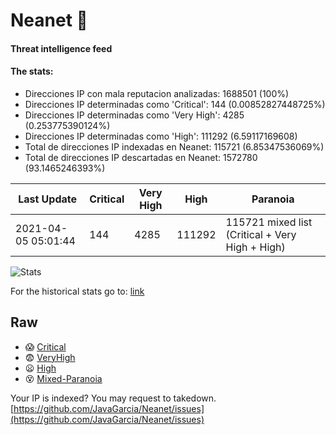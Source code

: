 # Neanet :hocho:
#### Threat intelligence feed
#### The stats:

- Direcciones IP con mala reputacion analizadas: 1688501 (100%)
- Direcciones IP determinadas como 'Critical':  144 (0.00852827448725%)
- Direcciones IP determinadas como 'Very High':  4285 (0.253775390124%)
- Direcciones IP determinadas como 'High':  111292 (6.59117169608)
- Total de direcciones IP indexadas en Neanet:  115721 (6.85347536069%)
- Total de direcciones IP descartadas en Neanet:  1572780 (93.1465246393%)

| Last Update | Critical | Very High | High | Paranoia |
| --- | --- | --- | --- | --- |
| 2021-04-05 05:01:44 | 144 | 4285 | 111292 | 115721 mixed list (Critical + Very High + High)|

![Stats](https://docs.google.com/spreadsheets/d/e/2PACX-1vSnaNMIXVabIpDJjufMlzH7poXnshF3mgd8Is1g9ytUEzVsP5my4Trn8f-xkoLLQ38xpL3HtmUexLo6/pubchart?oid=501124687&format=image)

For the historical stats go to: [link](/stats.csv)
## Raw
- :scream: [Critical](https://raw.githubusercontent.com/JavaGarcia/Neanet/master/blacklists/neanet_critical.txt)
- :fearful: [VeryHigh](https://raw.githubusercontent.com/JavaGarcia/Neanet/master/blacklists/neanet_veryHigh.txtt)
- :frowning: [High](https://raw.githubusercontent.com/JavaGarcia/Neanet/master/blacklists/neanet_high.txt)
- :dizzy_face: [Mixed-Paranoia](https://raw.githubusercontent.com/JavaGarcia/Neanet/master/blacklists/neanet_all.txt)


Your IP is indexed? You may request to takedown. [https://github.com/JavaGarcia/Neanet/issues](https://github.com/JavaGarcia/Neanet/issues)




















































































































































































































































































































































































































































































































































































































































































































































































































































































































































































































































































































































































































































































































































































































































































































































































































































































































































































































































































































































































































































































































































































































































































































































































































































































































































































































































































































































































































































































































































































































































































































































































































































































































































































































































































































































































































































































































































































































































































































































































































































































































































































































































































































































































































































































































































































































































































































































































































































































































































































































































































































































































































































































































































































































































































































































































